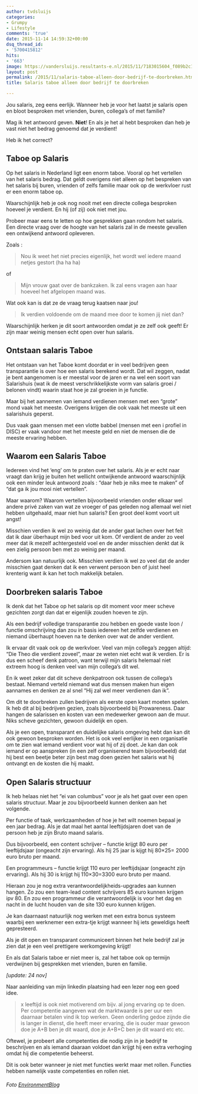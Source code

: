 ```yaml
---
author: tvdsluijs
categories:
- Grumpy
- Lifestyle
comments: 'true'
date: 2015-11-14 14:59:32+00:00
dsq_thread_id:
- '5700415812'
hits:
- '663'
image: https://vandersluijs.resultants-e.nl/2015/11/7183015604_f089b2c1ed_h-e1447363631451.jpg
layout: post
permalink: /2015/11/salaris-taboe-alleen-door-bedrijf-te-doorbreken.html
title: Salaris taboe alleen door bedrijf te doorbreken

---
```

Jou salaris, zeg eens eerlijk. Wanneer heb je voor het laatst je salaris open en bloot besproken met vrienden, buren, collega&#8217;s of met familie?

Mag ik het antwoord geven. **Niet**! En als je het al hebt besproken dan heb je vast niet het bedrag genoemd dat je verdient!

Heb ik het correct? <!--more-->

## Taboe op Salaris

Op het salaris in Nederland ligt een enorm taboe. Vooral op het vertellen van het salaris bedrag. Dat geldt overigens niet alleen op het bespreken van het salaris bij buren, vrienden of zelfs familie maar ook op de werkvloer rust er een enorm taboe op.

Waarschijnlijk heb je ook nog nooit met een directe collega besproken hoeveel je verdient. En hij (of zij) ook niet met jou.

Probeer maar eens te letten op hoe gesprekken gaan rondom het salaris. Een directe vraag over de hoogte van het salaris zal in de meeste gevallen een ontwijkend antwoord opleveren.

Zoals :

> Nou ik weet het niet precies eigenlijk, het wordt wel iedere maand netjes gestort (ha ha ha)

of

> Mijn vrouw gaat over de bankzaken. Ik zal eens vragen aan haar hoeveel het afgelopen maand was.

Wat ook kan is dat ze de vraag terug kaatsen naar jou!

> Ik verdien voldoende om de maand mee door te komen jij niet dan?

Waarschijnlijk herken je dit soort antwoorden omdat je ze zelf ook geeft! Er zijn maar weinig mensen echt open over hun salaris.

## Ontstaan salaris Taboe

Het ontstaan van het Taboe komt doordat er in veel bedrijven geen transparantie is over hoe een salaris berekend wordt. Dat wil zeggen, nadat je bent aangenomen is er meestal voor de jaren er na wel een soort van Salarishuis (wat ik de meest verschrikkelijkste vorm van salaris groei / belonen vindt) waarin staat hoe je zal groeien in je functie.

Maar bij het aannemen van iemand verdienen mensen met een &#8220;grote&#8221; mond vaak het meeste. Overigens krijgen die ook vaak het meeste uit een salarishuis geperst.

Dus vaak gaan mensen met een vlotte babbel (mensen met een i profiel in DISC) er vaak vandoor met het meeste geld en niet de mensen die de meeste ervaring hebben.

## Waarom een Salaris Taboe

Iedereen vind het &#8216;eng&#8217; om te praten over het salaris. Als je er echt naar vraagt dan krijg je buiten het wellicht ontwijkende antwoord waarschijnlijk ook een minder leuk antwoord zoals : &#8220;daar heb je niks mee te maken&#8221; of &#8220;dat ga ik jou mooi niet vertellen&#8221;.

Maar waarom? Waarom vertellen bijvoorbeeld vrienden onder elkaar wel andere privé zaken van wat ze vroeger of pas geleden nog allemaal wel niet hebben uitgehaald, maar niet hun salaris? Een groot deel komt voort uit angst!

Misschien verdien ik wel zo weinig dat de ander gaat lachen over het feit dat ik daar überhaupt mijn bed voor uit kom. Of verdient de ander zo veel meer dat ik mezelf achtergesteld voel en de ander misschien denkt dat ik een zielig persoon ben met zo weinig per maand.

Andersom kan natuurlijk ook. Misschien verdien ik wel zo veel dat de ander misschien gaat denken dat ik een verwent persoon ben of juist heel krenterig want ik kan het toch makkelijk betalen.

## Doorbreken salaris Taboe

Ik denk dat het Taboe op het salaris op dit moment voor meer scheve gezichten zorgt dan dat er eigenlijk zouden hoeven te zijn.

Als een bedrijf volledige transparantie zou hebben en goede vaste loon / functie omschrijving dan zou in basis iedereen het zelfde verdienen en niemand überhaupt hoeven na te denken over wat de ander verdient.

Ik ervaar dit vaak ook op de werkvloer. Veel van mijn collega&#8217;s zeggen altijd: &#8220;Die Theo die verdient zoveel&#8221;, maar ze weten niet echt wat ik verdien. Er is dus een scheef denk patroon, want terwijl mijn salaris helemaal niet extreem hoog is denken veel van mijn collega&#8217;s dit wel.

En ik weet zeker dat dit scheve denkpatroon ook tussen de collega&#8217;s bestaat. Niemand verteld niemand wat dus mensen maken hun eigen aannames en denken ze al snel &#8220;Hij zal wel meer verdienen dan ik&#8221;.

Om dit te doorbreken zullen bedrijven als eerste open kaart moeten spelen. Ik heb dit al bij bedrijven gezien, zoals bijvoorbeeld bij Prowareness. Daar hangen de salarissen en kosten van een medewerker gewoon aan de muur. Niks scheve gezichten, gewoon duidelijk en open.

Als je een open, transparant en duidelijke salaris omgeving hebt dan kan dit ook gewoon besproken worden. Het is ook veel eerlijker in een organisatie om te zien wat iemand verdient voor wat hij of zij doet. Je kan dan ook iemand er op aanspreken (in een zelf organiserend team bijvoorbeeld) dat hij best een beetje beter zijn best mag doen gezien het salaris wat hij ontvangt en de kosten die hij maakt.

## Open Salaris structuur

Ik heb helaas niet het &#8220;ei van columbus&#8221; voor je als het gaat over een open salaris structuur. Maar je zou bijvoorbeeld kunnen denken aan het volgende.

Per functie of taak, werkzaamheden of hoe je het wilt noemen bepaal je een jaar bedrag. Als je dat maal het aantal leeftijdsjaren doet van de persoon heb je zijn Bruto maand salaris.

Dus bijvoorbeeld, een content schrijver &#8211; functie krijgt 80 euro per leeftijdsjaar (ongeacht zijn ervaring). Als hij 25 jaar is kijgt hij 80&#215;25= 2000 euro bruto per maand.

Een programmeurs &#8211; functie krijgt 110 euro per leeftijdsjaar (ongeacht zijn ervaring). Als hij 30 is krijgt hij 110&#215;30=3300 euro bruto per maand.

Hieraan zou je nog extra verantwoordelijkheids-upgrades aan kunnen hangen. Zo zou een team-lead content schrijvers 85 euro kunnen krijgen ipv 80. En zou een programmeur die verantwoordelijk is voor het dag en nacht in de lucht houden van de site 130 euro kunnen krijgen.

Je kan daarnaast natuurlijk nog werken met een extra bonus systeem waarbij een werknemer een extra-tje krijgt wanneer hij iets geweldigs heeft gepresteerd.

Als je dit open en transparant communiceert binnen het hele bedrijf zal je zien dat je een veel prettigere werkomgeving krijgt!

En als dat Salaris taboe er niet meer is, zal het taboe ook op termijn verdwijnen bij gesprekken met vrienden, buren en familie.

_[update: 24 nov]_

Naar aanleiding van mijn linkedin plaatsing had een lezer nog een goed idee.

> x leeftijd is ook niet motiverend om bijv. al jong ervaring op te doen. Per competentie aangeven wat de marktwaarde is per uur een daarnaar betalen vind ik top werken. Geen onderling gedoe zijnde die is langer in dienst, die heeft meer ervaring, die is ouder maar gewoon doe je A+B ben je dit waard, doe je A+B+C ben je dit waard etc etc.

Oftewel, je probeert alle competenties die nodig zijn in je bedrijf te beschrijven en als iemand daaraan voldoet dan krijgt hij een extra verhoging omdat hij die competentie beheerst.

Dit is ook beter wanneer je niet met functies werkt maar met rollen. Functies hebben namelijk vaste competenties en rollen niet.

###### _Foto [EnvironmentBlog](https://www.flickr.com/photos/environmentblog/)_